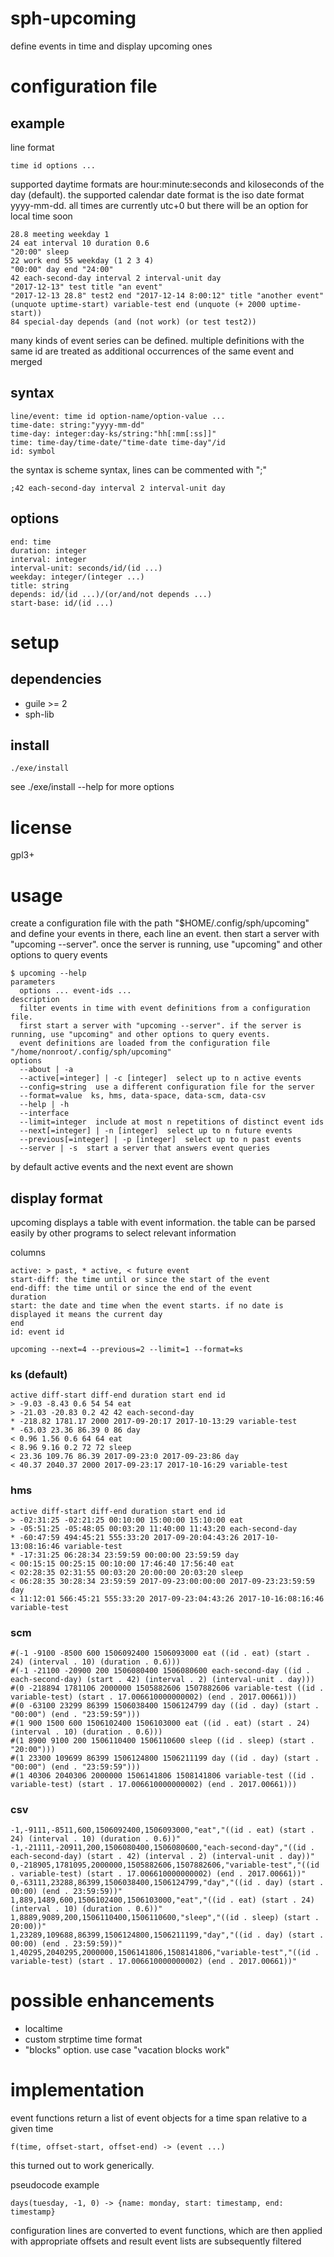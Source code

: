 # sph-upcoming
define events in time and display upcoming ones

# configuration file
## example
line format

    time id options ...

supported daytime formats are hour:minute:seconds and kiloseconds of the day (default). the supported calendar date format is the iso date format yyyy-mm-dd. all times are currently utc+0 but there will be an option for local time soon

```
28.8 meeting weekday 1
24 eat interval 10 duration 0.6
"20:00" sleep
22 work end 55 weekday (1 2 3 4)
"00:00" day end "24:00"
42 each-second-day interval 2 interval-unit day
"2017-12-13" test title "an event"
"2017-12-13 28.8" test2 end "2017-12-14 8:00:12" title "another event"
(unquote uptime-start) variable-test end (unquote (+ 2000 uptime-start))
84 special-day depends (and (not work) (or test test2))
```

many kinds of event series can be defined. multiple definitions with the same id are treated as additional occurrences of the same event and merged

## syntax
```
line/event: time id option-name/option-value ...
time-date: string:"yyyy-mm-dd"
time-day: integer:day-ks/string:"hh[:mm[:ss]]"
time: time-day/time-date/"time-date time-day"/id
id: symbol
```

the syntax is scheme syntax, lines can be commented with ";"

```
;42 each-second-day interval 2 interval-unit day
```

## options
```
end: time
duration: integer
interval: integer
interval-unit: seconds/id/(id ...)
weekday: integer/(integer ...)
title: string
depends: id/(id ...)/(or/and/not depends ...)
start-base: id/(id ...)
```

# setup
## dependencies
* guile >= 2
* sph-lib

## install
```
./exe/install
```

see ./exe/install --help for more options

# license
gpl3+

# usage
create a configuration file with the path "$HOME/.config/sph/upcoming" and define your events in there, each line an event.
then start a server with \"upcoming --server\". once the server is running, use \"upcoming\" and other options to query events

```
$ upcoming --help
parameters
  options ... event-ids ...
description
  filter events in time with event definitions from a configuration file.
  first start a server with "upcoming --server". if the server is running, use "upcoming" and other options to query events.
  event definitions are loaded from the configuration file "/home/nonroot/.config/sph/upcoming"
options
  --about | -a
  --active[=integer] | -c [integer]  select up to n active events
  --config=string  use a different configuration file for the server
  --format=value  ks, hms, data-space, data-scm, data-csv
  --help | -h
  --interface
  --limit=integer  include at most n repetitions of distinct event ids
  --next[=integer] | -n [integer]  select up to n future events
  --previous[=integer] | -p [integer]  select up to n past events
  --server | -s  start a server that answers event queries
```

by default active events and the next event are shown

## display format
upcoming displays a table with event information. the table can be parsed easily by other programs to select relevant information

columns
```
active: > past, * active, < future event
start-diff: the time until or since the start of the event
end-diff: the time until or since the end of the event
duration
start: the date and time when the event starts. if no date is displayed it means the current day
end
id: event id
```

```
upcoming --next=4 --previous=2 --limit=1 --format=ks
```

### ks (default)
```
active diff-start diff-end duration start end id
> -9.03 -8.43 0.6 54 54 eat
> -21.03 -20.83 0.2 42 42 each-second-day
* -218.82 1781.17 2000 2017-09-20:17 2017-10-13:29 variable-test
* -63.03 23.36 86.39 0 86 day
< 0.96 1.56 0.6 64 64 eat
< 8.96 9.16 0.2 72 72 sleep
< 23.36 109.76 86.39 2017-09-23:0 2017-09-23:86 day
< 40.37 2040.37 2000 2017-09-23:17 2017-10-16:29 variable-test
```

### hms
```
active diff-start diff-end duration start end id
> -02:31:25 -02:21:25 00:10:00 15:00:00 15:10:00 eat
> -05:51:25 -05:48:05 00:03:20 11:40:00 11:43:20 each-second-day
* -60:47:59 494:45:21 555:33:20 2017-09-20:04:43:26 2017-10-13:08:16:46 variable-test
* -17:31:25 06:28:34 23:59:59 00:00:00 23:59:59 day
< 00:15:15 00:25:15 00:10:00 17:46:40 17:56:40 eat
< 02:28:35 02:31:55 00:03:20 20:00:00 20:03:20 sleep
< 06:28:35 30:28:34 23:59:59 2017-09-23:00:00:00 2017-09-23:23:59:59 day
< 11:12:01 566:45:21 555:33:20 2017-09-23:04:43:26 2017-10-16:08:16:46 variable-test
```

### scm
```
#(-1 -9100 -8500 600 1506092400 1506093000 eat ((id . eat) (start . 24) (interval . 10) (duration . 0.6)))
#(-1 -21100 -20900 200 1506080400 1506080600 each-second-day ((id . each-second-day) (start . 42) (interval . 2) (interval-unit . day)))
#(0 -218894 1781106 2000000 1505882606 1507882606 variable-test ((id . variable-test) (start . 17.006610000000002) (end . 2017.00661)))
#(0 -63100 23299 86399 1506038400 1506124799 day ((id . day) (start . "00:00") (end . "23:59:59")))
#(1 900 1500 600 1506102400 1506103000 eat ((id . eat) (start . 24) (interval . 10) (duration . 0.6)))
#(1 8900 9100 200 1506110400 1506110600 sleep ((id . sleep) (start . "20:00")))
#(1 23300 109699 86399 1506124800 1506211199 day ((id . day) (start . "00:00") (end . "23:59:59")))
#(1 40306 2040306 2000000 1506141806 1508141806 variable-test ((id . variable-test) (start . 17.006610000000002) (end . 2017.00661)))
```

### csv
```
-1,-9111,-8511,600,1506092400,1506093000,"eat","((id . eat) (start . 24) (interval . 10) (duration . 0.6))"
-1,-21111,-20911,200,1506080400,1506080600,"each-second-day","((id . each-second-day) (start . 42) (interval . 2) (interval-unit . day))"
0,-218905,1781095,2000000,1505882606,1507882606,"variable-test","((id . variable-test) (start . 17.006610000000002) (end . 2017.00661))"
0,-63111,23288,86399,1506038400,1506124799,"day","((id . day) (start . 00:00) (end . 23:59:59))"
1,889,1489,600,1506102400,1506103000,"eat","((id . eat) (start . 24) (interval . 10) (duration . 0.6))"
1,8889,9089,200,1506110400,1506110600,"sleep","((id . sleep) (start . 20:00))"
1,23289,109688,86399,1506124800,1506211199,"day","((id . day) (start . 00:00) (end . 23:59:59))"
1,40295,2040295,2000000,1506141806,1508141806,"variable-test","((id . variable-test) (start . 17.006610000000002) (end . 2017.00661))"
```

# possible enhancements
* localtime
* custom strptime time format
* "blocks" option. use case "vacation blocks work"

# implementation
event functions return a list of event objects for a time span relative to a given time

```
f(time, offset-start, offset-end) -> (event ...)
```

this turned out to work generically.

pseudocode example
```
days(tuesday, -1, 0) -> {name: monday, start: timestamp, end: timestamp}
```

configuration lines are converted to event functions, which are then applied with appropriate offsets and result event lists are subsequently filtered